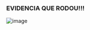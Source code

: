 ### EVIDENCIA QUE RODOU!!!

![image](https://user-images.githubusercontent.com/74800062/198715949-d9f87552-be5f-43db-bdef-0c20f6e081cb.png)

